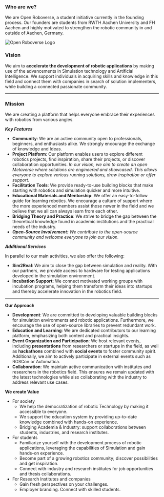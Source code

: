 ### **Who are we?**
We are Open Roboverse, a student initiative currently in the founding process. Our founders are students from RWTH Aachen University and FH Aachen and highly motivated to strengthen the robotic community in and outside of Aachen, Germany.

![Open Roboverse Logo](https://raw.githubusercontent.com/openroboverse/knowledge-base/main/docs/assets/icon.png)

### **Vision**

We aim to **accelerate the development of robotic applications** by making use of the advancements in Simulation technology and Artificial Intelligence. We support individuals in acquiring skills and knowledge in this field and connect them with companies in search of solution implementers, while building a connected passionate community.

---

### **Mission**

We are creating a platform that helps everyone embrace their experiences with robotics from various angles.

***Key Features***

- **Community**: We are an active community open to professionals, beginners, and enthusiasts alike. We strongly encourage the exchange of knowledge and Ideas.
- **Project Platform**: Our platform enables users to explore different robotics projects, find inspiration, share their projects, or discover collaboration opportunities. *In our vision, we aim to create an open Metaverse where solutions are engineered and showcased. This allows everyone to explore various running solutions, draw inspiration or offer support.*
- **Facilitation Tools**: We provide ready-to-use building blocks that make starting with robotics and simulation quicker and more intuitive.
- **Educational Materials and Mentorship**: We offer an easy-to-follow guide for learning robotics. We encourage a culture of support where the more experienced members assist those newer in the field and we believe that we all can always learn from each other.
- **Bridging Theory and Practice**: We strive to bridge the gap between the theoretical knowledge found in academic institutions and the practical needs of the industry.
- ***Open-Source Involvement:** We contribute to the open-source community and welcome everyone to join our vision.*

***Additional Services***

In parallel to our main activities, we also offer the following:

- **Sim2Real**: We aim to close the gap between simulation and reality. With our partners, we provide access to hardware for testing applications developed in the simulation environment.
- **Incubation Support**: We connect motivated working groups with incubation programs, helping them transform their ideas into startups and thereby accelerate innovation in the robotics field.

---

**Our Approach**

- **Development**: We are committed to developing valuable building blocks for simulation environments and robotic applications. Furthermore, we encourage the use of open-source libraries to prevent redundant work.
- **Education and Learning**: We are dedicated contributors to our learning platform, emphasizing both content and practical insights.
- **Event Organization and Participation**: We host relevant events, including **presentations** from researchers or startups in the field, as well as **hackathons** combined with **social events** to foster community spirit. Additionally, we aim to actively participate in external events such as ROSCon or Automatica.
- **Collaboration**: We maintain active communication with institutes and researchers in the robotics field. This ensures we remain updated with the latest technologies while also collaborating with the industry to address relevant use cases.

**We create Value**

- For society
    - We help the democratization of robotic Technology by making it accessible to everyone.
    - We support the education system by providing up-to-date knowledge combined with hands-on experience.
    - Bridging Academia & Industry: support collaborations between students, industries, and research institutes.
- For students
    - Familiarize yourself with the development process of robotic applications, leveraging the capabilities of Simulation and gain hands-on experience.
    - Become part of a growing robotics community; discover possibilities and get inspiration.
    - Connect with industry and research institutes for job opportunities and thesis collaborations.
- For Research Institutes and companies
    - Gain fresh perspectives on your challenges.
    - Employer branding. Connect with skilled students.
